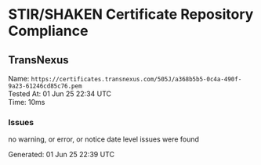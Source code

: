 # STIR/SHAKEN Certificate Repository Compliance

## TransNexus

Name: `https://certificates.transnexus.com/505J/a368b5b5-0c4a-490f-9a23-61246cd85c76.pem`\
Tested At: 01 Jun 25 22:34 UTC\
Time: 10ms

### Issues

no warning, or error, or notice date level issues were found

Generated: 01 Jun 25 22:39 UTC